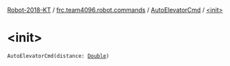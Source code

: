 [Robot-2018-KT](../../index.md) / [frc.team4096.robot.commands](../index.md) / [AutoElevatorCmd](index.md) / [&lt;init&gt;](./-init-.md)

# &lt;init&gt;

`AutoElevatorCmd(distance: `[`Double`](https://kotlinlang.org/api/latest/jvm/stdlib/kotlin/-double/index.html)`)`